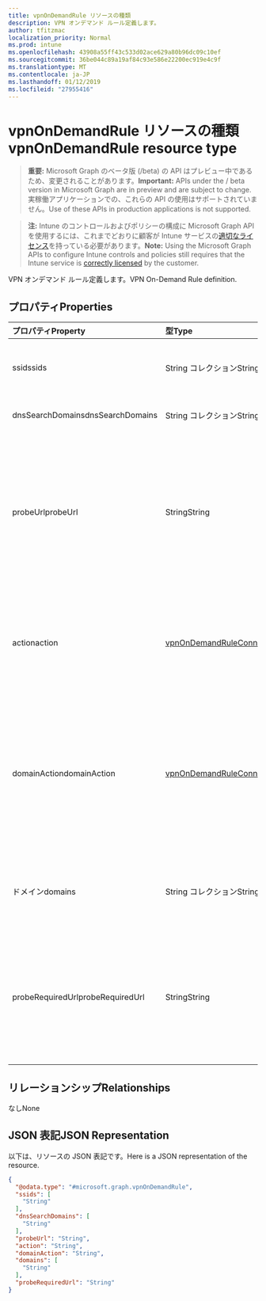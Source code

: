 ```yaml
---
title: vpnOnDemandRule リソースの種類
description: VPN オンデマンド ルール定義します。
author: tfitzmac
localization_priority: Normal
ms.prod: intune
ms.openlocfilehash: 43908a55ff43c533d02ace629a80b96dc09c10ef
ms.sourcegitcommit: 36be044c89a19af84c93e586e22200ec919e4c9f
ms.translationtype: MT
ms.contentlocale: ja-JP
ms.lasthandoff: 01/12/2019
ms.locfileid: "27955416"
---
```

# <a name="vpnondemandrule-resource-type"></a><span data-ttu-id="8a245-103">vpnOnDemandRule リソースの種類</span><span class="sxs-lookup"><span data-stu-id="8a245-103">vpnOnDemandRule resource type</span></span>

> <span data-ttu-id="8a245-104">**重要:** Microsoft Graph のベータ版 (/beta) の API はプレビュー中であるため、変更されることがあります。</span><span class="sxs-lookup"><span data-stu-id="8a245-104">**Important:** APIs under the / beta version in Microsoft Graph are in preview and are subject to change.</span></span> <span data-ttu-id="8a245-105">実稼働アプリケーションでの、これらの API の使用はサポートされていません。</span><span class="sxs-lookup"><span data-stu-id="8a245-105">Use of these APIs in production applications is not supported.</span></span>

> <span data-ttu-id="8a245-106">**注:** Intune のコントロールおよびポリシーの構成に Microsoft Graph API を使用するには、これまでどおりに顧客が Intune サービスの[適切なライセンス](https://go.microsoft.com/fwlink/?linkid=839381)を持っている必要があります。</span><span class="sxs-lookup"><span data-stu-id="8a245-106">**Note:** Using the Microsoft Graph APIs to configure Intune controls and policies still requires that the Intune service is [correctly licensed](https://go.microsoft.com/fwlink/?linkid=839381) by the customer.</span></span>

<span data-ttu-id="8a245-107">VPN オンデマンド ルール定義します。</span><span class="sxs-lookup"><span data-stu-id="8a245-107">VPN On-Demand Rule definition.</span></span>
## <a name="properties"></a><span data-ttu-id="8a245-108">プロパティ</span><span class="sxs-lookup"><span data-stu-id="8a245-108">Properties</span></span>
|<span data-ttu-id="8a245-109">プロパティ</span><span class="sxs-lookup"><span data-stu-id="8a245-109">Property</span></span>|<span data-ttu-id="8a245-110">型</span><span class="sxs-lookup"><span data-stu-id="8a245-110">Type</span></span>|<span data-ttu-id="8a245-111">説明</span><span class="sxs-lookup"><span data-stu-id="8a245-111">Description</span></span>|
|:---|:---|:---|
|<span data-ttu-id="8a245-112">ssid</span><span class="sxs-lookup"><span data-stu-id="8a245-112">ssids</span></span>|<span data-ttu-id="8a245-113">String コレクション</span><span class="sxs-lookup"><span data-stu-id="8a245-113">String collection</span></span>|<span data-ttu-id="8a245-114">ネットワーク サービスでは、識別子 (Ssid) を設定します。</span><span class="sxs-lookup"><span data-stu-id="8a245-114">Network Service Set Identifiers (SSIDs).</span></span>|
|<span data-ttu-id="8a245-115">dnsSearchDomains</span><span class="sxs-lookup"><span data-stu-id="8a245-115">dnsSearchDomains</span></span>|<span data-ttu-id="8a245-116">String コレクション</span><span class="sxs-lookup"><span data-stu-id="8a245-116">String collection</span></span>|<span data-ttu-id="8a245-117">DNS ドメインを検索します。</span><span class="sxs-lookup"><span data-stu-id="8a245-117">DNS Search Domains.</span></span>|
|<span data-ttu-id="8a245-118">probeUrl</span><span class="sxs-lookup"><span data-stu-id="8a245-118">probeUrl</span></span>|<span data-ttu-id="8a245-119">String</span><span class="sxs-lookup"><span data-stu-id="8a245-119">String</span></span>|<span data-ttu-id="8a245-120">プローブへの URL です。</span><span class="sxs-lookup"><span data-stu-id="8a245-120">A URL to probe.</span></span> <span data-ttu-id="8a245-121">この URL は、正常に場合、リダイレクトには、(HTTP ステータス コード 200 を返す) をフェッチ、この規則に一致します。</span><span class="sxs-lookup"><span data-stu-id="8a245-121">If this URL is successfully fetched (returning a 200 HTTP status code) without redirection, this rule matches.</span></span>|
|<span data-ttu-id="8a245-122">action</span><span class="sxs-lookup"><span data-stu-id="8a245-122">action</span></span>|[<span data-ttu-id="8a245-123">vpnOnDemandRuleConnectionAction</span><span class="sxs-lookup"><span data-stu-id="8a245-123">vpnOnDemandRuleConnectionAction</span></span>](../resources/intune-deviceconfig-vpnondemandruleconnectionaction.md)|<span data-ttu-id="8a245-124">アクションです。</span><span class="sxs-lookup"><span data-stu-id="8a245-124">Action.</span></span> <span data-ttu-id="8a245-125">可能な値は、`connect`、`evaluateConnection`、`ignore`、`disconnect` です。</span><span class="sxs-lookup"><span data-stu-id="8a245-125">Possible values are: `connect`, `evaluateConnection`, `ignore`, `disconnect`.</span></span>|
|<span data-ttu-id="8a245-126">domainAction</span><span class="sxs-lookup"><span data-stu-id="8a245-126">domainAction</span></span>|[<span data-ttu-id="8a245-127">vpnOnDemandRuleConnectionDomainAction</span><span class="sxs-lookup"><span data-stu-id="8a245-127">vpnOnDemandRuleConnectionDomainAction</span></span>](../resources/intune-deviceconfig-vpnondemandruleconnectiondomainaction.md)|<span data-ttu-id="8a245-128">ドメインのアクション (アクションは、接続を評価するときにのみ該当する)。</span><span class="sxs-lookup"><span data-stu-id="8a245-128">Domain Action (Only applicable when Action is evaluate connection).</span></span> <span data-ttu-id="8a245-129">使用可能な値は、`connectIfNeeded`、`neverConnect` です。</span><span class="sxs-lookup"><span data-stu-id="8a245-129">Possible values are: `connectIfNeeded`, `neverConnect`.</span></span>|
|<span data-ttu-id="8a245-130">ドメイン</span><span class="sxs-lookup"><span data-stu-id="8a245-130">domains</span></span>|<span data-ttu-id="8a245-131">String コレクション</span><span class="sxs-lookup"><span data-stu-id="8a245-131">String collection</span></span>|<span data-ttu-id="8a245-132">(操作は、接続を評価するときにのみ該当する) のドメインです。</span><span class="sxs-lookup"><span data-stu-id="8a245-132">Domains (Only applicable when Action is evaluate connection).</span></span>|
|<span data-ttu-id="8a245-133">probeRequiredUrl</span><span class="sxs-lookup"><span data-stu-id="8a245-133">probeRequiredUrl</span></span>|<span data-ttu-id="8a245-134">String</span><span class="sxs-lookup"><span data-stu-id="8a245-134">String</span></span>|<span data-ttu-id="8a245-135">(操作は、接続を評価し、必要な場合に DomainAction を接続するときにのみ該当する) が必要な Url をプローブします。</span><span class="sxs-lookup"><span data-stu-id="8a245-135">Probe Required Url (Only applicable when Action is evaluate connection and DomainAction is connect if needed).</span></span>|

## <a name="relationships"></a><span data-ttu-id="8a245-136">リレーションシップ</span><span class="sxs-lookup"><span data-stu-id="8a245-136">Relationships</span></span>
<span data-ttu-id="8a245-137">なし</span><span class="sxs-lookup"><span data-stu-id="8a245-137">None</span></span>
## <a name="json-representation"></a><span data-ttu-id="8a245-138">JSON 表記</span><span class="sxs-lookup"><span data-stu-id="8a245-138">JSON Representation</span></span>
<span data-ttu-id="8a245-139">以下は、リソースの JSON 表記です。</span><span class="sxs-lookup"><span data-stu-id="8a245-139">Here is a JSON representation of the resource.</span></span>
<!-- {
  "blockType": "resource",
  "@odata.type": "microsoft.graph.vpnOnDemandRule"
}
-->
``` json
{
  "@odata.type": "#microsoft.graph.vpnOnDemandRule",
  "ssids": [
    "String"
  ],
  "dnsSearchDomains": [
    "String"
  ],
  "probeUrl": "String",
  "action": "String",
  "domainAction": "String",
  "domains": [
    "String"
  ],
  "probeRequiredUrl": "String"
}
```





